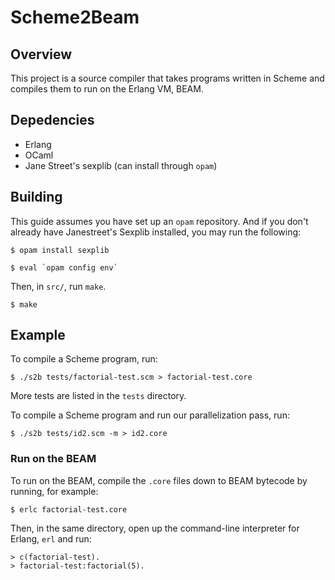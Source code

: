 # Scheme2Beam

## Overview

This project is a source compiler that takes programs written in Scheme and compiles them to run on the Erlang VM, BEAM. 

## Depedencies

- Erlang
- OCaml
- Jane Street's sexplib (can install through `opam`)

## Building
This guide assumes you have set up an `opam` repository.  And if you don't already
have Janestreet's Sexplib installed, you may run the following:

```
$ opam install sexplib

$ eval `opam config env`
```
Then, in `src/`, run `make`. 
```
$ make
```

## Example

To compile a Scheme program, run:
```
$ ./s2b tests/factorial-test.scm > factorial-test.core
```
More tests are listed in the `tests`
directory.

To compile a Scheme program and run our parallelization pass, run:
```
$ ./s2b tests/id2.scm -m > id2.core 
```

### Run on the BEAM

To run on the BEAM, compile the `.core` files down to BEAM bytecode by running, for example:
```
$ erlc factorial-test.core
```
Then, in the same directory, open up the command-line interpreter for Erlang, `erl` and run:
```
> c(factorial-test).
> factorial-test:factorial(5).
```

